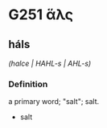 # G251 ἅλς

## háls

_(halce | HAHL-s | AHL-s)_

### Definition

a primary word; "salt"; salt.

- salt

